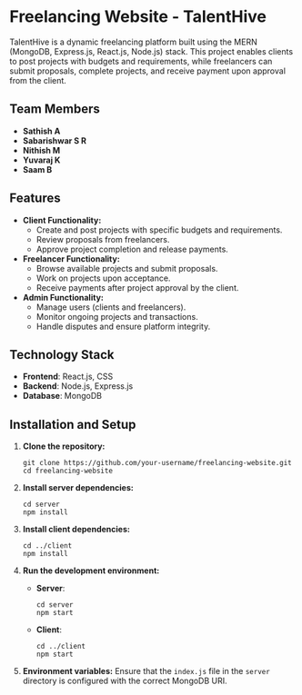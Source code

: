 # Freelancing Website - TalentHive

TalentHive is a dynamic freelancing platform built using the MERN (MongoDB, Express.js, React.js, Node.js) stack. This project enables clients to post projects with budgets and requirements, while freelancers can submit proposals, complete projects, and receive payment upon approval from the client.

## Team Members

- **Sathish A**
- **Sabarishwar S R**
- **Nithish M**
- **Yuvaraj K**
- **Saam B**

## Features

- **Client Functionality:**
  - Create and post projects with specific budgets and requirements.
  - Review proposals from freelancers.
  - Approve project completion and release payments.
- **Freelancer Functionality:**
  - Browse available projects and submit proposals.
  - Work on projects upon acceptance.
  - Receive payments after project approval by the client.
- **Admin Functionality:**
  - Manage users (clients and freelancers).
  - Monitor ongoing projects and transactions.
  - Handle disputes and ensure platform integrity.

## Technology Stack

- **Frontend**: React.js, CSS
- **Backend**: Node.js, Express.js
- **Database**: MongoDB

## Installation and Setup

1. **Clone the repository:**
   ```
   git clone https://github.com/your-username/freelancing-website.git
   cd freelancing-website
   ```

2. **Install server dependencies:**
   ```
   cd server
   npm install
   ```

3. **Install client dependencies:**
   ```
   cd ../client
   npm install
   ```

4. **Run the development environment:**
   - **Server**:
     ```
     cd server
     npm start
     ```
   - **Client**:
     ```
     cd ../client
     npm start
     ```

5. **Environment variables:**
   Ensure that the `index.js` file in the `server` directory is configured with the correct MongoDB URI.


